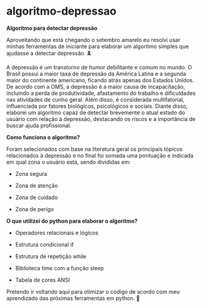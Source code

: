 # algoritmo-depressao

**Algoritmo para detectar depressão**

Aproveitando que está chegando o setembro amarelo eu resolvi usar minhas ferramentas de iniciante para elaborar um algoritmo simples que ajudasse a detectar depressão. 🎗

A depressão é um transtorno de humor debilitante e comum no mundo. O Brasil possui a maior taxa de depressão da América Latina e a segunda maior do continente americano, ficando atrás apenas dos Estados Unidos. De acordo com a OMS, a depressão é a maior causa de incapacitação, incluindo a perda de produtividade, afastamento do trabalho e dificuldades nas atividades de cunho geral. Além disso, é considerada multifatorial, influenciada por fatores biológicos, psicológicos e sociais. Diante disso, elaborei um algoritmo capaz de detectar brevemente o atual estado do usuário com relação à depressão, destacando os riscos e a importância de buscar ajuda profissional.

**Como funciona o algoritmo?**

Foram selecionados com base na literatura geral os principais tópicos relacionados à depressão e no final foi somada uma pontuação e indicada em qual zona o usuário está, sendo divididas em:

+ Zona segura

+ Zona de atenção

+ Zona de cuidado

+ Zona de perigo

**O que utilizei do python para elaborar o algoritmo?**

+ Operadores relacionais e lógicos

+ Estrutura condicional if

+ Estrutura de repetição while

+ Biblioteca time com a função sleep

+ Tabela de cores ANSI


Pretendo ir voltando aqui para otimizar o código de acordo com meu aprendizado das próximas ferramentas em python. 💛
